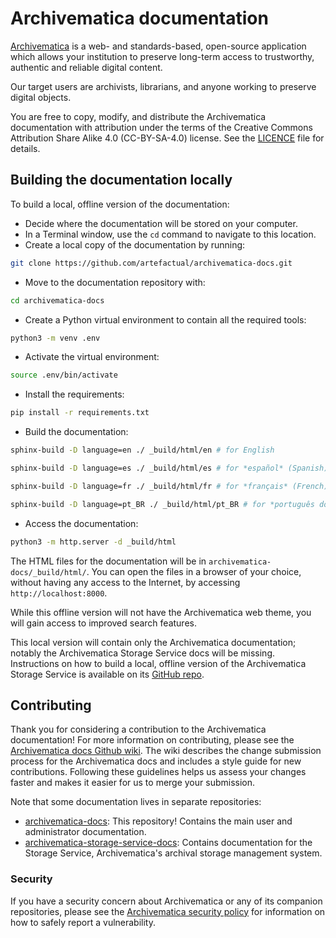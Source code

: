 # Archivematica documentation

[Archivematica](https://www.archivematica.org/en/) is a web- and
standards-based, open-source application which allows your institution to
preserve long-term access to trustworthy, authentic and reliable digital
content.

Our target users are archivists, librarians, and anyone working to preserve
digital objects.

You are free to copy, modify, and distribute the Archivematica documentation
with attribution under the terms of the Creative Commons Attribution Share Alike
4.0 (CC-BY-SA-4.0) license. See the [LICENCE](LICENCE) file for details.

## Building the documentation locally

To build a local, offline version of the documentation:

* Decide where the documentation will be stored on your computer.
* In a Terminal window, use the `cd` command to navigate to this location.
* Create a local copy of the documentation by running:

```bash
git clone https://github.com/artefactual/archivematica-docs.git
```

* Move to the documentation repository with:

```bash
cd archivematica-docs
```

* Create a Python virtual environment to contain all the required tools:

```bash
python3 -m venv .env
```

* Activate the virtual environment:

```bash
source .env/bin/activate
```

* Install the requirements:

```bash
pip install -r requirements.txt
```

* Build the documentation:

```bash
sphinx-build -D language=en ./ _build/html/en # for English

sphinx-build -D language=es ./ _build/html/es # for *español* (Spanish)

sphinx-build -D language=fr ./ _build/html/fr # for *français* (French)

sphinx-build -D language=pt_BR ./ _build/html/pt_BR # for *português do Brasil* (Brazilian Portuguese)
```

* Access the documentation:

```bash
python3 -m http.server -d _build/html
```

The HTML files for the documentation will be in
`archivematica-docs/_build/html/`.
You can open the files in a browser of your choice, without having any access
to the Internet, by accessing `http://localhost:8000`.

While this offline version will not have the Archivematica web theme, you will
gain access to improved search features.

This local version will contain only the Archivematica documentation; notably
the Archivematica Storage Service docs will be missing. Instructions on how to
build a local, offline version of the Archivematica Storage Service is
available on its [GitHub repo](https://github.com/artefactual/archivematica-storage-service-docs).

## Contributing

Thank you for considering a contribution to the Archivematica documentation! For
more information on contributing, please see the [Archivematica docs Github
wiki](https://github.com/artefactual/archivematica-docs/wiki). The wiki
describes the change submission process for the Archivematica docs and includes
a style guide for new contributions. Following these guidelines helps us assess
your changes faster and makes it easier for us to merge your submission.

Note that some documentation lives in separate repositories:

* [archivematica-docs](https://github.com/artefactual/archivematica-docs):
  This repository! Contains the main user and administrator documentation.
* [archivematica-storage-service-docs](https://github.com/artefactual/archivematica-storage-service-docs):
  Contains documentation for the Storage Service, Archivematica's
  archival storage management system.

### Security

If you have a security concern about Archivematica or any of its companion
repositories, please see the
[Archivematica security policy](https://github.com/artefactual/archivematica/security/policy)
for information on how to safely report a vulnerability.
